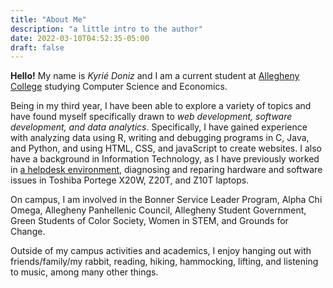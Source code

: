 ```yaml
---
title: "About Me"
description: "a little intro to the author"
date: 2022-03-10T04:52:35-05:00
draft: false
---
```


**Hello!** My name is *Kyrié Doniz* and I am a current student at [Allegheny College](allegheny.edu) studying Computer Science and Economics.

Being in my third year, I have been able to explore a variety of topics and have found myself specifically drawn to *web development, software development, and data analytics*. Specifically, I have gained experience with analyzing data using R, writing and debugging programs in C, Java, and Python, and using HTML, CSS, and javaScript to create websites. I also have a background in Information Technology, as I have previously worked in [a helpdesk environment](https://www.duchesne.org/academics/technology/cave), diagnosing and reparing hardware and software issues in Toshiba Portege X20W, Z20T, and Z10T laptops.

On campus, I am involved in the Bonner Service Leader Program, Alpha Chi Omega, Allegheny Panhellenic Council, Allegheny Student Government, Green Students of Color Society, Women in STEM, and Grounds for Change.

Outside of my campus activities and academics, I enjoy hanging out with friends/family/my rabbit, reading, hiking, hammocking, lifting, and listening to music, among many other things.

